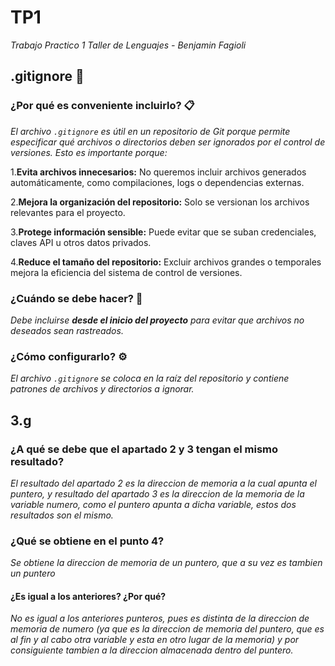 # TP1

_Trabajo Practico 1 Taller de Lenguajes - Benjamin Fagioli_

## .gitignore 🚀

### ¿Por qué es conveniente incluirlo? 📋

_El archivo `.gitignore` es útil en un repositorio de Git porque permite especificar qué archivos o directorios deben ser ignorados por el control de versiones. Esto es importante porque:_

1.**Evita archivos innecesarios:** No queremos incluir archivos generados automáticamente, como compilaciones, logs o dependencias externas.

2.**Mejora la organización del repositorio:** Solo se versionan los archivos relevantes para el proyecto.

3.**Protege información sensible:** Puede evitar que se suban credenciales, claves API u otros datos privados.

4.**Reduce el tamaño del repositorio:** Excluir archivos grandes o temporales mejora la eficiencia del sistema de control de versiones.

### ¿Cuándo se debe hacer? 🔧

_Debe incluirse **desde el inicio del proyecto** para evitar que archivos no deseados sean rastreados._

### ¿Cómo configurarlo? ⚙️

_El archivo `.gitignore` se coloca en la raíz del repositorio y contiene patrones de archivos y directorios a ignorar._

## 3.g

### ¿A qué se debe que el apartado 2 y 3 tengan el mismo resultado?

_El resultado del apartado 2 es la direccion de memoria a la cual apunta el puntero, y resultado del apartado 3 es la direccion de la memoria de la variable numero, como el puntero apunta a dicha variable, estos dos resultados son el mismo._

### ¿Qué se obtiene en el punto 4?

_Se obtiene la direccion de memoria de un puntero, que a su vez es tambien un puntero_

#### ¿Es igual a los anteriores? ¿Por qué?

_No es igual a los anteriores punteros, pues es distinta de la direccion de memoria de numero (ya que es la direccion de memoria del puntero, que es al fin y al cabo otra variable y esta en otro lugar de la memoria) y por consiguiente tambien a la direccion almacenada dentro del puntero._
